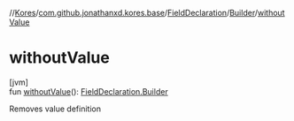 //[Kores](../../../../index.md)/[com.github.jonathanxd.kores.base](../../index.md)/[FieldDeclaration](../index.md)/[Builder](index.md)/[withoutValue](without-value.md)

# withoutValue

[jvm]\
fun [withoutValue](without-value.md)(): [FieldDeclaration.Builder](index.md)

Removes value definition
